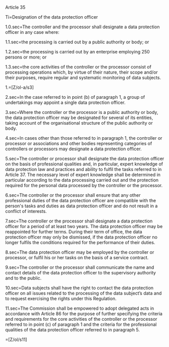 Article 35

Ti=Designation of the data protection officer

1.0.sec=The controller and the processor shall designate a data protection officer in any case where:

1.1.sec=the processing is carried out by a public authority or body; or

1.2.sec=the processing is carried out by an enterprise employing 250 persons or more; or

1.3.sec=the core activities of the controller or the processor consist of processing operations which, by virtue of their nature, their scope and/or their purposes, require regular and systematic monitoring of data subjects.

1.=[Z/ol-a/s3]

2.sec=In the case referred to in point (b) of paragraph 1, a group of undertakings may appoint a single data protection officer.

3.sec=Where the controller or the processor is a public authority or body, the data protection officer may be designated for several of its entities, taking account of the organisational structure of the public authority or body.

4.sec=In cases other than those referred to in paragraph 1, the controller or processor or associations and other bodies representing categories of controllers or processors may designate a data protection officer.

5.sec=The controller or processor shall designate the data protection officer on the basis of professional qualities and, in particular, expert knowledge of data protection law and practices and ability to fulfil the tasks referred to in Article 37. The necessary level of expert knowledge shall be determined in particular according to the data processing carried out and the protection required for the personal data processed by the controller or the processor.

6.sec=The controller or the processor shall ensure that any other professional duties of the data protection officer are compatible with the person's tasks and duties as data protection officer and do not result in a conflict of interests.

7.sec=The controller or the processor shall designate a data protection officer for a period of at least two years. The data protection officer may be reappointed for further terms. During their term of office, the data protection officer may only be dismissed, if the data protection officer no longer fulfils the conditions required for the performance of their duties.

8.sec=The data protection officer may be employed by the controller or processor, or fulfil his or her tasks on the basis of a service contract.

9.sec=The controller or the processor shall communicate the name and contact details of the data protection officer to the supervisory authority and to the public.

10.sec=Data subjects shall have the right to contact the data protection officer on all issues related to the processing of the data subject’s data and to request exercising the rights under this Regulation.

11.sec=The Commission shall be empowered to adopt delegated acts in accordance with Article 86 for the purpose of further specifying the criteria and requirements for the core activities of the controller or the processor referred to in point (c) of paragraph 1 and the criteria for the professional qualities of the data protection officer referred to in paragraph 5.

=[Z/ol/s11]
